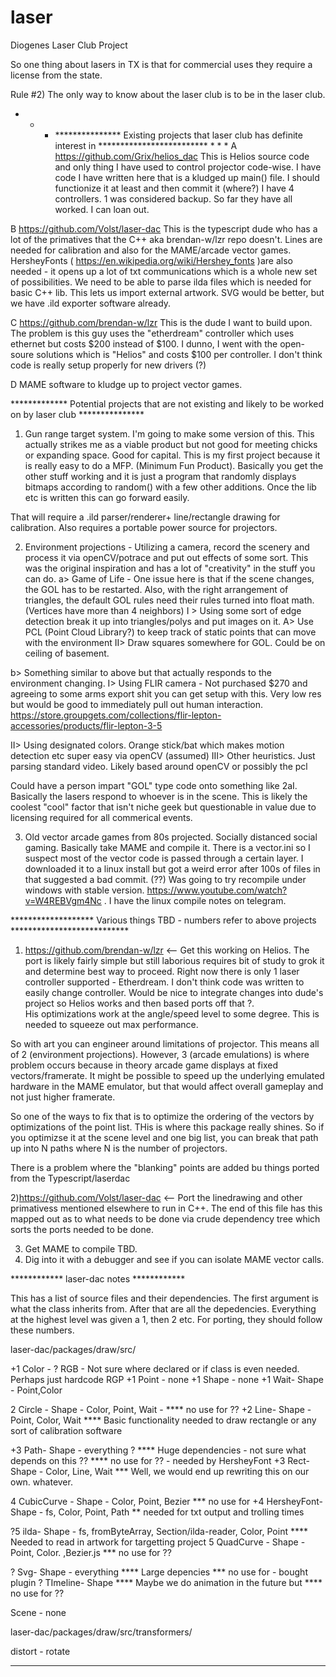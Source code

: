 # laser
Diogenes Laser Club Project


So one thing about lasers in TX is that for commercial uses they require a license from the state.

Rule #2) The only way to know about the laser club is to be in the laser club.


* * * *************** Existing projects that laser club has definite interest in ************************* * * *
A https://github.com/Grix/helios_dac This is Helios source code and only thing I have used to control projector code-wise.
	I have code I have written here that is a kludged up main() file. 
	I should functionize it at least and then commit it (where?)
	I have 4 controllers. 1 was considered backup. So far they have all worked. I can loan out.

B https://github.com/Volst/laser-dac This is the typescript dude who has a lot of the primatives that the C++ aka 
brendan-w/lzr repo doesn't. Lines are needed for calibration and also for the MAME/arcade vector games. HersheyFonts 
( https://en.wikipedia.org/wiki/Hershey_fonts )are also needed - it opens up 
a lot of txt communications which is a whole new set of possibilities.  We need to be able to parse ilda files which is
needed for basic C++ lib. This lets us import external artwork. SVG would be better, but we have .ild exporter software
already.

C https://github.com/brendan-w/lzr This is the dude I want to build upon. The problem is this guy uses the "etherdream" 
controller which uses ethernet but costs $200 instead of $100. I dunno, I went with the open-soure solutions which is "Helios"
and costs $100 per controller. I don't think code is really setup properly for new drivers (?)

D MAME software to kludge up to project vector games.


************* Potential projects that are not existing and likely to be worked on by laser club ***************

1) Gun range target system. I'm going to make some version of this. This actually strikes me as a viable product but not 
good for meeting chicks or expanding space. Good for capital.
This is my first project because it is really easy to do a MFP. (Minimum Fun Product). 
Basically you get the other stuff working and it is just a program that randomly displays bitmaps according to random() 
with a few other additions. Once the lib etc is written this can go forward easily.

That will require a .ild parser/renderer+ line/rectangle drawing for calibration. Also requires a portable power source for projectors.

2) Environment projections - Utilizing a camera, record the scenery and process it via openCV/potrace and put out
effects of some sort. This was the original inspiration and has a lot of "creativity" in the stuff you can do.
 a> Game of Life - 
 One issue here is that if the scene changes, the GOL has to be restarted. Also, with the right arrangement of triangles,
 the default GOL rules need their rules turned into float math. (Vertices have more than 4 neighbors)
   I > Using some sort of edge detection break it up into triangles/polys and put images on it.
     A> Use PCL (Point Cloud Library?) to keep track of static points that can move with the environment
   II> Draw squares somewhere for GOL. Could be on ceiling of basement. 
   
 b> Something similar to above but that actually responds to the environment changing.
   I> Using FLIR camera - Not purchased $270 and agreeing to some arms export shit you can get setup with this.
   Very low res but would be good to immediately pull out human interaction. https://store.groupgets.com/collections/flir-lepton-accessories/products/flir-lepton-3-5
   
   II> Using designated colors. Orange stick/bat which makes motion detection etc super easy via openCV (assumed)
   III> Other heuristics. Just parsing standard video. Likely based around openCV or possibly the pcl
   
   Could have a person impart "GOL" type code onto something like 2aI. Basically the lasers respond to whoever is
   in the scene. This is likely the coolest "cool" factor that isn't niche geek but questionable in value due to licensing
   required for all commerical events.

3) Old vector arcade games from 80s projected. Socially distanced social gaming. Basically take MAME and compile it.
 There is a vector.ini so I suspect most
of the vector code is passed through a certain layer. I downloaded it to a linux install but got a weird error after 100s of 
files in that suggested a bad commit. (??) Was going to try recompile under windows with stable version.
https://www.youtube.com/watch?v=W4REBVgm4Nc . I have the linux compile notes on telegram.


******************* Various things TBD - numbers refer to above projects ***************************

1) https://github.com/brendan-w/lzr <-- Get this working on Helios. The port is likely fairly simple but still laborious requires
bit of study to grok it and determine best way to proceed. Right now there is only 1 laser controller supported - Etherdream. I don't think
code was written to easily change controller. Would be nice to integrate changes into dude's project so Helios works and then
based ports off that ?.   
His optimizations work at the angle/speed level to some degree. This is needed to squeeze out max performance.

So with art you can engineer around limitations of  projector. This means all of 2 (environment projections). 
However, 3 (arcade emulations) is where problem occurs because in theory arcade game displays at fixed vectors/framerate. 
It might be possible to speed up the underlying emulated hardware in the MAME emulator, but that would affect overall
gameplay and not just higher framerate.

So one of the ways to fix that is to optimize the ordering of the vectors by optimizations of the point list.
THis is where this package really shines. So if you optimizse it at the scene level and one big list, you can break
that path up into N paths where N is the number of projectors.

There is a problem where the "blanking" points are added  bu things ported from the Typescript/laserdac

2)https://github.com/Volst/laser-dac <-- Port the linedrawing and other primativess mentioned elsewhere to run in C++.
The end of this file has this mapped out as to what needs to be done via crude dependency tree which sorts
the ports needed to be done. 

3) Get MAME to compile TBD.
4) Dig into it with a debugger and see if you can isolate MAME vector calls.


************ laser-dac notes ************

This has a list of source files and their dependencies. The first argument is what the class inherits from.
After that are all the depedencies. Everything at the highest level was given a 1, then 2  etc. For porting, they
should follow these numbers.
   
laser-dac/packages/draw/src/

+1 Color - ? RGB - Not sure where declared or if class is even needed. Perhaps just hardcode RGP
+1 Point - none
+1 Shape - none 
+1 Wait- Shape - Point,Color

2 Circle - Shape - Color, Point, Wait - **** no use for ??
+2 Line- Shape - Point, Color, Wait **** Basic functionality needed to draw rectangle or any sort of calibration software

+3 Path- Shape - everything ? **** Huge dependencies - not sure what depends on this ?? **** no use for ?? - needed by HersheyFont
+3 Rect- Shape - Color, Line, Wait *** Well, we would end up rewriting this on our own. whatever.

4 CubicCurve - Shape - Color, Point, Bezier *** no use for 
+4 HersheyFont- Shape - fs, Color, Point, Path ** needed for txt output and trolling times

?5 ilda- Shape - fs, fromByteArray, Section/ilda-reader, Color, Point **** Needed to read in artwork for targetting project
5 QuadCurve - Shape - Point, Color. ,Bezier.js *** no use for ??

? Svg- Shape - everything **** Large depencies *** no use for - bought plugin
? TImeline- Shape **** Maybe we do animation in the future but **** no use for ??

Scene - none


laser-dac/packages/draw/src/transformers/

distort - 
rotate

-------------------
